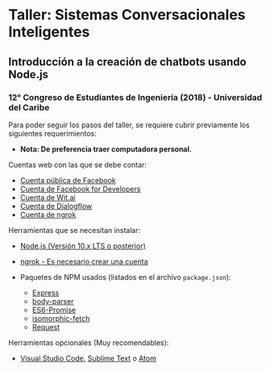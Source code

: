 # Taller: Sistemas Conversacionales Inteligentes

## Introducción a la creación de chatbots usando Node.js

### 12° Congreso de Estudiantes de Ingeniería (2018) - Universidad del Caribe

Para poder seguir los pasos del taller, se requiere cubrir previamente los siguientes requerimientos:

- **Nota: De preferencia traer computadora personal.**

Cuentas web con las que se debe contar:

- [Cuenta pública de Facebook](https://www.facebook.com/ "Página oficial - Facebook")
- [Cuenta de Facebook for Developers](https://developers.facebook.com/ "Página oficial - Facebook for Developers")
- [Cuenta de Wit.ai](https://wit.ai/home "Página oficial - Wit.ai")
- [Cuenta de Dialogflow](https://dialogflow.com/ "Página oficial - Dialogflow")
- [Cuenta de ngrok](https://dashboard.ngrok.com/get-started "Página oficial - Introducción a ngrok")

Herramientas que se necesitan instalar:

- [Node.js (Versión 10.x LTS o posterior)](https://nodejs.org/en/download/ "Enlace oficial de descarga - Node.js")
- [ngrok - Es necesario crear una cuenta](https://dashboard.ngrok.com/get-started "Página oficial - Introducción a ngrok")
- Paquetes de NPM usados (listados en el archivo `package.json`):

  - [Express](http://expressjs.com/ "Página oficial - Express")
  - [body-parser](https://github.com/expressjs/body-parser "Repositorio de GitHub - body-parser")
  - [ES6-Promise](https://github.com/stefanpenner/es6-promise "Repositorio de GitHub - ES6-Promise")
  - [isomorphic-fetch](https://github.com/matthew-andrews/isomorphic-fetch "Repositorio de GitHub - isomorphic-fetch")
  - [Request](https://www.npmjs.com/package/request "Página en npm - Request")

Herramientas opcionales (Muy recomendables):

- [Visual Studio Code](https://code.visualstudio.com/#alt-downloads "Página oficial - VS Code"), [Sublime Text](https://www.sublimetext.com/ "Página oficial - Sublime Text") o [Atom](https://atom.io/ "Página oficial - Atom")